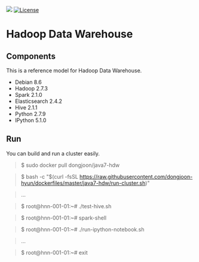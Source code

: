 [![](https://images.microbadger.com/badges/image/dongjoon/java7-hdw.svg)](https://microbadger.com/images/dongjoon/java7-hdw)
[![License](https://img.shields.io/badge/license-Apache%202-blue.svg)](LICENSE)

Hadoop Data Warehouse
====================

Components
----------
This is a reference model for Hadoop Data Warehouse.

* Debian 8.6
* Hadoop 2.7.3
* Spark 2.1.0
* Elasticsearch 2.4.2
* Hive 2.1.1
* Python 2.7.9
* IPython 5.1.0

Run
---
You can build and run a cluster easily.

> $ sudo docker pull dongjoon/java7-hdw

> $ bash -c "$(curl -fsSL https://raw.githubusercontent.com/dongjoon-hyun/dockerfiles/master/java7-hdw/run-cluster.sh)"

> ...

> $ root@hnn-001-01:~# ./test-hive.sh

> $ root@hnn-001-01:~# spark-shell

> $ root@hnn-001-01:~# ./run-ipython-notebook.sh

> ...

> $ root@hnn-001-01:~# exit
